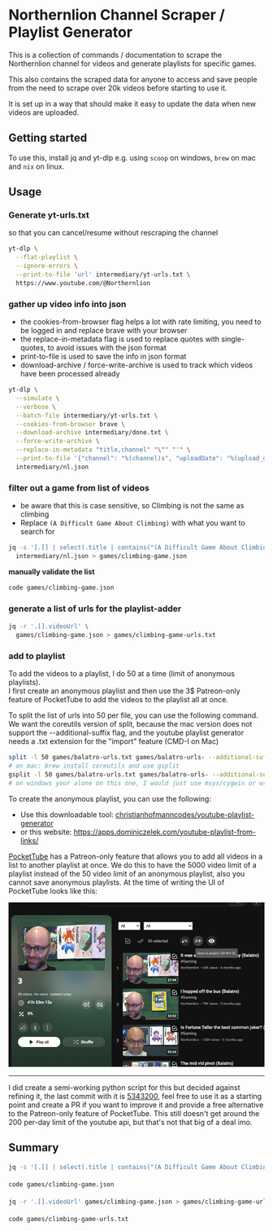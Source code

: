 # Northernlion Channel Scraper / Playlist Generator
This is a collection of commands / documentation to scrape the Northernlion channel for videos and generate playlists for specific games.

This also contains the scraped data for anyone to access and save people from the need to scrape over 20k videos before starting to use it. 

It is set up in a way that should make it easy to update the data when new videos are uploaded.

## Getting started
To use this, install jq and yt-dlp e.g. using `scoop` on windows, `brew` on mac and `nix` on linux.  

## Usage

### Generate yt-urls.txt
so that you can cancel/resume without rescraping the channel
```bash
yt-dlp \
  --flat-playlist \
  --ignore-errors \
  --print-to-file 'url' intermediary/yt-urls.txt \
  https://www.youtube.com/@Northernlion
```


### gather up video info into json
- the cookies-from-browser flag helps a lot with rate limiting, you need to be logged in and replace brave with your browser
- the replace-in-metadata flag is used to replace quotes with single-quotes, to avoid issues with the json format
- print-to-file is used to save the info in json format
- download-archive / force-write-archive is used to track which videos have been processed already
```bash
yt-dlp \
  --simulate \
  --verbose \
  --batch-file intermediary/yt-urls.txt \
  --cookies-from-browser brave \
  --download-archive intermediary/done.txt \
  --force-write-archive \
  --replace-in-metadata "title,channel" "\"" "'" \
  --print-to-file '{"channel": "%(channel)s", "uploadDate": "%(upload_date)sT%(epoch-3600>%H%M%S)s", "videoUrl": "%(webpage_url)s", "title": "%(title)s"}' \
  intermediary/nl.json
```

### filter out a game from list of videos 
- be aware that this is case sensitive, so Climbing is not the same as climbing
- Replace `(A Difficult Game About Climbing)` with what you want to search for
```bash
jq -s '[.[] | select(.title | contains("(A Difficult Game About Climbing)"))] | sort_by(.uploadDate)' \
  intermediary/nl.json > games/climbing-game.json
```
**manually validate the list**
```bash
code games/climbing-game.json
```

### generate a list of urls for the playlist-adder
```bash
jq -r '.[].videoUrl' \
  games/climbing-game.json > games/climbing-game-urls.txt
```
### add to playlist

To add the videos to a playlist, I do 50 at a time (limit of anonymous playlists).  
I first create an anonymous playlist and then use the 3$ Patreon-only feature of PocketTube to add the videos to the playlist all at once.

To split the list of urls into 50 per file, you can use the following command. We want the coreutils version of split, because the mac version does not support the --additional-suffix flag, and the youtube playlist generator needs a .txt extension for the "import" feature (CMD-I on Mac)
```bash
split -l 50 games/balatro-urls.txt games/balatro-urls- --additional-suffix=.txt
# on mac: brew install coreutils and use gsplit
gsplit -l 50 games/balatro-urls.txt games/balatro-urls- --additional-suffix=.txt
# on windows your alone on this one, I would just use msys/cygwin or wsl instead of fighting with powershell, but you do you)
```

To create the anonymous playlist, you can use the following:
- Use this downloadable tool: [christianhofmanncodes/youtube-playlist-generator](https://github.com/christianhofmanncodes/youtube-playlist-generator)
- or this website: https://apps.dominiczelek.com/youtube-playlist-from-links/

[PocketTube](https://pockettube.io/) has a Patreon-only feature that allows you to add all videos in a list to another playlist at once. We do this to have the 5000 video limit of a playlist instead of the 50 video limit of an anonymous playlist, also you cannot save anonymous playlists.
At the time of writing the UI of PocketTube looks like this:

![add-to-playlist](add-to-playlist.png)

--- 
I did create a semi-working python script for this but decided against refining it, the last commit with it is [5343200](https://github.com/Alistair1231/NL-Video-Overview/commit/5343200dc2ee1542d06d4fcda916b62c2f607aa4), feel free to use it as a starting point and create a PR if you want to improve it and provide a free alternative to the Patreon-only feature of PocketTube. This still doesn't get around the 200 per-day limit of the youtube api, but that's not that big of a deal imo.

## Summary
```bash
jq -s '[.[] | select(.title | contains("(A Difficult Game About Climbing)"))] | sort_by(.uploadDate)' intermediary/nl.json > games/climbing-game.json

code games/climbing-game.json

jq -r '.[].videoUrl' games/climbing-game.json > games/climbing-game-urls.txt

code games/climbing-game-urls.txt
```